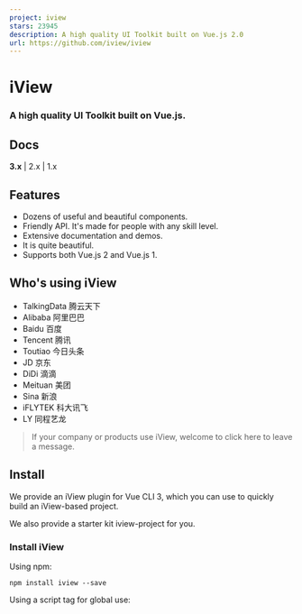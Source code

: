```yaml
---
project: iview
stars: 23945
description: A high quality UI Toolkit built on Vue.js 2.0
url: https://github.com/iview/iview
---
```


iView
=====

### A high quality UI Toolkit built on Vue.js.

Docs
----

**3.x** | 2.x | 1.x

Features
--------

-   Dozens of useful and beautiful components.
-   Friendly API. It's made for people with any skill level.
-   Extensive documentation and demos.
-   It is quite beautiful.
-   Supports both Vue.js 2 and Vue.js 1.

Who's using iView
-----------------

-   TalkingData 腾云天下
-   Alibaba 阿里巴巴
-   Baidu 百度
-   Tencent 腾讯
-   Toutiao 今日头条
-   JD 京东
-   DiDi 滴滴
-   Meituan 美团
-   Sina 新浪
-   iFLYTEK 科大讯飞
-   LY 同程艺龙

> If your company or products use iView, welcome to click here to leave a message.

Install
-------

We provide an iView plugin for Vue CLI 3, which you can use to quickly build an iView-based project.

We also provide a starter kit iview-project for you.

### Install iView

Using npm:

```
npm install iview --save
```

Using a script tag for global use:

<script type\="text/javascript" src\="iview.min.js"\></script\>
<link rel\="stylesheet" href\="dist/styles/iview.css"\>

You can find more info on the website.

Usage
-----

<template\>
    <Slider v-model\="value" range />
</template\>
<script\>
    export default {
        data () {
            return {
                value: \[20, 50\]
            }
        }
    }
</script\>

Using css via `import`:

import 'iview/dist/styles/iview.css';

Compatibility
-------------

-   Supports Vue.js 2.x
-   Supports Vue.js 1.x - visit 1.0 docs
-   Supports SSR
-   Supports Nuxt.js
-   Supports TypeScript
-   Supports Electron
-   Most components and features support IE9 and above browsers, some components and features do not support IE

Community
---------

If you want to contribute or have questions or bugs to report:

**Questions:** Find other users at the Gitter chat or post on StackOverflow using `[iview-ui]` tag  
**Bugs:** File a issue here - please provide a example so we can help you better  
**Contribute:** Contact us in Gitter chat, WeChat or via mail to `iview@tendcloud.com`. PRs welcome!

Major Contributors
------------------

Name

Avatar

Name

Avatar

Name

Avatar

Aresn

jingsam

rijn

lcx960324

GITleonine1989

huixisheng

Sergio Crisostomo

lison16

Xotic750

huanghong1125

yangdan8

Ecosystem Links
---------------

-   iView Developer
-   iView Run
-   iView-Admin
-   iView-Loader
-   iView-Plugin
-   iView-Area
-   iView-Editor

License
-------

MIT

Copyright (c) 2016-present, TalkingData
